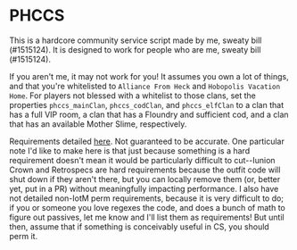 # PHCCS

This is a hardcore community service script made by me, sweaty bill (#1515124). It is designed to work for people who are me, sweaty bill (#1515124).

If you aren't me, it may not work for you! It assumes you own a lot of things, and that you're whitelisted to `Alliance From Heck` and `Hobopolis Vacation Home`. For players not blessed with a whitelist to those clans, set the properties `phccs_mainClan`, `phccs_codClan`, and `phccs_elfClan` to a clan that has a full VIP room, a clan that has a Floundry and sufficient cod, and a clan that has an available Mother Slime, respectively.

Requirements detailed [here](https://docs.google.com/spreadsheets/d/15MuMGxkg_9X-hTW6uFcu1G4dg-JmMYI3ON7i7aq1V1g/). Not guaranteed to be accurate. One particular note I'd like to make here is that just because something is a hard requirement doesn't mean it would be particularly difficult to cut--Iunion Crown and Retrospecs are hard requirements because the outfit code will shut down if they aren't there, but you can locally remove them (or, better yet, put in a PR) without meaningfully impacting performance. I also have not detailed non-IotM perm requirements, because it is very difficult to do; if you or someone you love regexes the code, and does a bunch of math to figure out passives, let me know and I'll list them as requirements! But until then, assume that if something is conceivably useful in CS, you should perm it.
